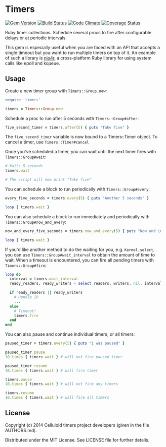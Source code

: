 Timers
======
[![Gem Version](https://badge.fury.io/rb/timers.png)](http://rubygems.org/gems/timers)
[![Build Status](https://secure.travis-ci.org/celluloid/timers.png?branch=master)](http://travis-ci.org/celluloid/timers)
[![Code Climate](https://codeclimate.com/github/celluloid/timers.png)](https://codeclimate.com/github/celluloid/timers)
[![Coverage Status](https://coveralls.io/repos/celluloid/timers/badge.png?branch=master)](https://coveralls.io/r/celluloid/timers)

Ruby timer collections. Schedule several procs to fire after configurable delays
or at periodic intervals.

This gem is especially useful when you are faced with an API that accepts a
single timeout but you want to run multiple timers on top of it. An example of
such a library is [nio4r](https://github.com/celluloid/nio4r), a cross-platform
Ruby library for using system calls like epoll and kqueue.

Usage
-----

Create a new timer group with `Timers::Group.new`:

```ruby
require 'timers'

timers = Timers::Group.new
```

Schedule a proc to run after 5 seconds with `Timers::Group#after`:

```ruby
five_second_timer = timers.after(5) { puts "Take five" }
```

The `five_second_timer` variable is now bound to a Timers::Timer object. To
cancel a timer, use `Timers::Timer#cancel`

Once you've scheduled a timer, you can wait until the next timer fires with `Timers::Group#wait`:

```ruby
# Waits 5 seconds
timers.wait

# The script will now print "Take five"
```

You can schedule a block to run periodically with `Timers::Group#every`:

```ruby
every_five_seconds = timers.every(5) { puts "Another 5 seconds" }

loop { timers.wait }
```

You can also schedule a block to run immediately and periodically with `Timers::Group#now_and_every`:
```ruby
now_and_every_five_seconds = timers.now_and_every(5) { puts "Now and in another 5 seconds" }

loop { timers.wait }
```

If you'd like another method to do the waiting for you, e.g. `Kernel.select`,
you can use `Timers::Group#wait_interval` to obtain the amount of time to wait. When
a timeout is encountered, you can fire all pending timers with `Timers::Group#fire`:

```ruby
loop do
  interval = timers.wait_interval
  ready_readers, ready_writers = select readers, writers, nil, interval

  if ready_readers || ready_writers
    # Handle IO
    ...
  else
    # Timeout!
    timers.fire
  end
end
```

You can also pause and continue individual timers, or all timers:

```ruby
paused_timer = timers.every(5) { puts "I was paused" }

paused_timer.pause
10.times { timers.wait } # will not fire paused timer

paused_timer.resume
10.times { timers.wait } # will fire timer

timers.pause
10.times { timers.wait } # will not fire any timers

timers.resume
10.times { timers.wait } # will fire all timers
```

License
-------

Copyright (c) 2014 Celluloid timers project developers (given in the file
AUTHORS.md).

Distributed under the MIT License. See LICENSE file for further details.
